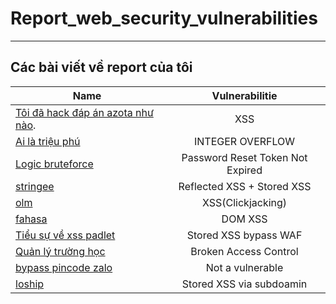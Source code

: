 # Report_web_security_vulnerabilities
------------------------------------------------------
## Các bài viết về report của tôi


| Name  | Vulnerabilitie |
| ------------- |:-------------:|
| [Tôi đã hack đáp án azota như nào](https://github.com/VHAE04/Report_web_security_vulnerabilities/blob/main/T%C3%B4i%20%C4%91%C3%A3%20hack%20%C4%91%C3%A1p%20%C3%A1n%20azota%20nh%C6%B0%20n%C3%A0o/README.md).     | XSS    |
| [Ai là triệu phú](https://vuhoanganhmew.blogspot.com/2021/08/report-web-security-vulnerabilities.html)      | INTEGER OVERFLOW     |
| [Logic bruteforce](https://vuhoanganhmew.blogspot.com/2020/12/report-web-security-vulnerabilities-1.html)     | Password Reset Token Not Expired     |
| [stringee](https://github.com/VHAE04/Report_web_security_vulnerabilities/tree/main/Stringee)     | Reflected XSS + Stored XSS     |
| [olm](https://github.com/VHAE04/Report_web_security_vulnerabilities/tree/main/olm)     | XSS(Clickjacking)    |
| [fahasa](https://github.com/VHAE04/Report_web_security_vulnerabilities/blob/main/fahasa)     | DOM XSS    |
| [Tiểu sự về xss padlet](https://github.com/VHAE04/Report_web_security_vulnerabilities/blob/main/padlet/README.md)     | Stored XSS bypass WAF   |
| [Quản lý trường học](https://github.com/VHAE04/Report_web_security_vulnerabilities/blob/main/Trường%20học%20nào%20đó/README.md)     | Broken Access Control   |
| [bypass pincode zalo](https://github.com/VHAE04/Report_web_security_vulnerabilities/tree/main/Pincode_zalo)     | Not a vulnerable   |
| [loship](https://github.com/VHAE04/Report_web_security_vulnerabilities/tree/main/Pincode_zalo)     | Stored XSS via subdoamin |
